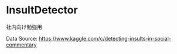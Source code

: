 # InsultDetector
社内向け勉強用

Data Source: https://www.kaggle.com/c/detecting-insults-in-social-commentary
